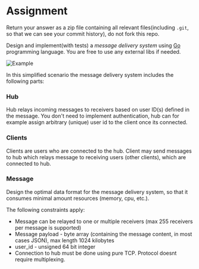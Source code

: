 # Assignment

Return your answer as a zip file containing all relevant files(including `.git`, so that we can see your commit history), do not fork this repo. 

Design and implement(with tests) a _message delivery system_ using [Go](http://golang.org/) programming language. You are free to use any external libs if needed.

![Example](https://dl.dropboxusercontent.com/u/13424146/delivery_example.png)

In this simplified scenario the message delivery system includes the following parts:

### Hub

Hub relays incoming messages to receivers based on user ID(s) defined in the message. You don't need to implement authentication, hub can for example assign arbitrary (unique) user id  to the client once its connected.

### Clients
Clients are users who are connected to the hub. Client may send messages to hub which relays message to receiving users (other clients), which are connected to hub.

### Message

Design the optimal data format for the message delivery system, so that it consumes minimal amount resources (memory, cpu, etc.).

The following constraints apply:

- Message can be relayed to one or multiple receivers (max 255 receivers per message is supported)
- Message payload - byte array (containing the message content, in most cases JSON), max length 1024 kilobytes
- user_id - unsigned 64 bit integer
- Connection to hub must be done using pure TCP. Protocol doesnt require multiplexing.
